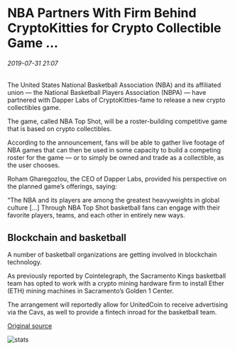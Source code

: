 # NBA Partners With Firm Behind CryptoKitties for Crypto Collectible Game ...

###### 2019-07-31 21:07

The United States National Basketball Association (NBA) and its affiliated union — the National Basketball Players Association (NBPA) — have partnered with Dapper Labs of CryptoKitties-fame to release a new crypto collectibles game.

The game, called NBA Top Shot, will be a roster-building competitive game that is based on crypto collectibles.

According to the announcement, fans will be able to gather live footage of NBA games that can then be used in some capacity to build a competing roster for the game — or to simply be owned and trade as a collectible, as the user chooses.

Roham Gharegozlou, the CEO of Dapper Labs, provided his perspective on the planned game’s offerings, saying:

“The NBA and its players are among the greatest heavyweights in global culture \[...\] Through NBA Top Shot basketball fans can engage with their favorite players, teams, and each other in entirely new ways.

## Blockchain and basketball

A number of basketball organizations are getting involved in blockchain technology.

As previously reported by Cointelegraph, the Sacramento Kings basketball team has opted to work with a crypto mining hardware firm to install Ether (ETH) mining machines in Sacramento’s Golden 1 Center.

The arrangement will reportedly allow for UnitedCoin to receive advertising via the Cavs, as well to provide a fintech inroad for the basketball team.

[Original source](https://cointelegraph.com/news/nba-partners-with-firm-behind-cryptokitties-for-crypto-collectible-game)

![stats](https://c.statcounter.com/11760860/0/a89fa40b/1/ "stats")